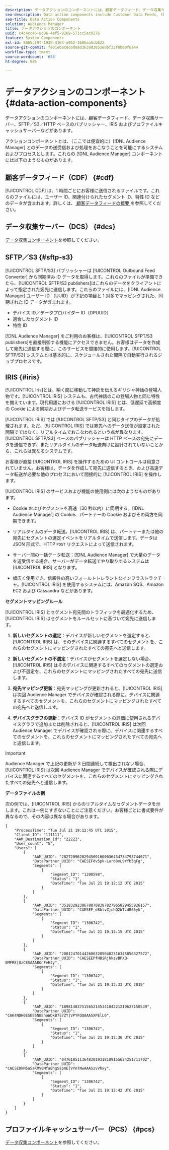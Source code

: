 ```yaml
---
description: データアクションのコンポーネントには、顧客データフィード、データ収集サーバー、SFTP／S3／HTTP ベースのパブリッシャー、IRIS およびプロファイルキャッシュサーバーなどがあります。
seo-description: Data action components include Customer Data Feeds, the Data Collection Server, SFTP/S3/HTTP publishers, IRIS, and the Profile Cache Server.
seo-title: Data Action Components
solution: Audience Manager
title: データアクションのコンポーネント
uuid: c4c4cc46-8c96-4ef5-8269-571cc5ac9276
feature: System Components
exl-id: 8065c19f-1930-4164-a952-1686aa5cb622
source-git-commit: fe01ebac8c0d0ad3630d3853e0bf32f0b00f6a44
workflow-type: tm+mt
source-wordcount: '658'
ht-degree: 98%

---
```


# データアクションのコンポーネント{#data-action-components}

データアクションのコンポーネントには、顧客データフィード、データ収集サーバー、SFTP／S3／HTTP ベースのパブリッシャー、IRIS およびプロファイルキャッシュサーバーなどがあります。

<!-- 

c_compact.xml

 -->

アクションコンポーネントとは、（ここでは便宜的に）[!DNL Audience Manager] とのデータの送受信および処理をおこなうことを可能にするシステムおよびプロセスとします。これらの [!DNL Audience Manager] コンポーネントには以下のようなものがあります。

## 顧客データフィード（CDF） {#cdf}

[!UICONTROL CDF] は、1 時間ごとにお客様に送信されるファイルです。これらのファイルには、ユーザー ID、関連付けられたセグメント ID、特性 ID などのデータが含まれます。詳しくは、[&#x200B; 顧客データフィードの概要 &#x200B;](../../features/cdf-files.md) を参照してください。

## データ収集サーバー（DCS） {#dcs}

[データ収集コンポーネント](../../reference/system-components/components-data-collection.md)を参照してください。

## SFTP／S3 {#sftp-s3}

[!UICONTROL SFTP/S3] パブリッシャーは [!UICONTROL Outbound Feed Converter] から同期済み ID データを取得します。これらのファイルが準備できたら、[!UICONTROL SFTP/S3 publishers]はこれらのデータをクライアントによって指定された宛先に送信します。これらのファイルには、[!DNL Audience Manager] ユーザー ID （UUID）が下記の項目と 1 対多でマッピングされた、同期された ID データが含まれます。

* デバイス ID／データプロバイダー ID（DPUUID）
* 適合したセグメント ID
* 特性 ID

[!DNL Audience Manager] をご利用のお客様は、[!UICONTROL SFPT/S3 publishers]を直接制御する機能にアクセスできません。お客様はデータを作成して宛先に送信する際に、このサービスを間接的に使用します。[!UICONTROL SFTP/S3] システムとは基本的に、スケジュールされた間隔で自動実行されるジョブプロセスです。

## IRIS {#iris}

[!UICONTROL Iris]とは、瞬く間に移動して神託を伝えるギリシャ神話の登場人物です。[!UICONTROL IRIS] システムも、古代神話のこの登場人物と同じ特性を備えています。現代用語における [!UICONTROL IRIS] とは、低遅延で高頻度の Cookie による同期およびデータ転送サービスを指します。

[!UICONTROL IRIS] では [!UICONTROL SFTP/S3] と同じタイプのデータが処理されます。ただ、[!UICONTROL IRIS] では宛先へのデータ送信が設定された間隔でではなく、リアルタイムでおこなわれるという点が異なります。[!UICONTROL SFTP/S3] ベースのパブリッシャーは HTTP ベースの宛先にデータを送信できず、またリアルタイムのデータ転送向けに設計されていないことから、これらは異なるシステムです。

お客様が直接 [!UICONTROL IRIS] を操作するための UI コントロールは用意されていません。お客様は、データを作成して宛先に送信するとき、および高速データ転送が必要な他のプロセスにおいて間接的に [!UICONTROL IRIS] を操作します。

[!UICONTROL IRIS] のサービスおよび機能の使用例には次のようなものがあります。

* Cookie およびセグメントを高速（30 秒以内）に同期する。[!DNL Audience Manager] の Cookie、パートナーの Cookie およびその両方を同期できます。
* リアルタイムのデータ転送。[!UICONTROL IRIS] は、パートナーまたは他の宛先にセグメントの選定イベントをリアルタイムで送信します。データは JSON 形式で、HTTP `POST` リクエストによって送信されます。

* サーバー間の一括データ転送：[!DNL Audience Manager] で大量のデータを送受信する場合、サーバーがデータ転送でやり取りするシステムは [!UICONTROL IRIS] となります。

* 幅広く使用でき、信頼性の高いフォールトトレラントなインフラストラクチャ。[!UICONTROL IRIS] を使用するシステムには、Amazon SQS、Amazon EC2 および Cassandra などがあります。

**セグメントマッピングルール**

[!UICONTROL IRIS] とセグメント宛先間のトラフィックを最適化するため、[!UICONTROL IRIS] はセグメントをルールセットに基づいて宛先に送信します。

1. **新しいセグメントの選定**：デバイスが新しいセグメントを選定すると、[!UICONTROL IRIS] は、そのデバイスに関連するすべてのセグメントを、これらのセグメントにマッピングされたすべての宛先へと送信します。

1. **新しいセグメントの不選定**：デバイスがセグメントを選定しない場合、[!UICONTROL IRIS] はそのデバイスに関連するすべてのセグメントの選定および不選定を、これらのセグメントにマッピングされたすべての宛先に送信します。

1. **宛先マッピング更新**：宛先マッピングが更新されると、[!UICONTROL IRIS] は次回 Audience Manager でデバイスが確認される際に、デバイスに関連するすべてのセグメントを、これらのセグメントにマッピングされたすべての宛先へと送信します。

1. **デバイスグラフの更新**：デバイス ID がセグメントの評価に使用されるデバイスグラフで追加または削除されると、[!UICONTROL IRIS] は次回 Audience Manager でデバイスが確認される際に、デバイスに関連するすべてのセグメントを、これらのセグメントにマッピングされたすべての宛先へと送信します。

>[!IMPORTANT]
>
>Audience Manager で上記の更新が 3 日間連続して検出されない場合、[!UICONTROL IRIS] は次回 Audience Manager でデバイスが確認される際にデバイスに関連するすべてのセグメントを、これらのセグメントにマッピングされたすべての宛先へと送信します。

**データファイルの例**

次の例では、[!UICONTROL IRIS] からのリアルタイムなセグメントデータを示します。これは一例にすぎないことにご注意ください。お客様ごとに書式要件が異なるので、その内容は異なる場合があります。

```
{
    "ProcessTime": "Tue Jul 21 19:12:45 UTC 2015",
    "Client_ID": "111111",
    "AAM_Destination_Id": "22222",
    "User_count": "5",
    "Users": [
        {
            "AAM_UUID": "28272096202945091600036434734793744071",
            "DataPartner_UUID": "CAESEFdv5pk-Lurd8vL9Yfb3qFg",
            "Segments": [
                {
                    "Segment_ID": "1200598",
                    "Status": "1",
                    "DateTime": "Tue Jul 21 19:12:12 UTC 2015"
                }
            ]
        },
        {
            "AAM_UUID": "35183292386788708387827965829455926157",
            "DataPartner_UUID": "CAESEF_d8blvZjchQ2WTzdB65yk",
            "Segments": [
                {
                    "Segment_ID": "1306742",
                    "Status": "1",
                    "DateTime": "Tue Jul 21 19:12:15 UTC 2015"
                }
            ]
        },
        {
            "AAM_UUID": "28012470144260632050402316345856327572",
            "DataPartner_UUID": "CAESEEPfHBiRjhkzvBPXQ-0MFRE|UzCESAAABOnFeHJy",
            "Segments": [
                {
                    "Segment_ID": "1306742",
                    "Status": "1",
                    "DateTime": "Tue Jul 21 19:12:33 UTC 2015"
                }
            ]
        },
        {
            "AAM_UUID": "18981483751565214534184221210627150539",
            "DataPartner_UUID": "CAK4NDH0ESEE6NBEhoWDkB7s7ZY|VPYFQQAAASXPElL0",
            "Segments": [
                {
                    "Segment_ID": "1306742",
                    "Status": "1",
                    "DateTime": "Tue Jul 21 19:12:36 UTC 2015"
                }
            ]
        },
        {
            "AAM_UUID": "04761851136483019318109155624251711702",
            "DataPartner_UUID": "CAESEDkM5aSaKMV8MfaBhgSspmE|VYnTNwAAASzvVhxy",
            "Segments": [
                {
                    "Segment_ID": "1306742",
                    "Status": "1",
                    "DateTime": "Tue Jul 21 19:12:42 UTC 2015"
                }
            ]
        }
    ]
}
```

## プロファイルキャッシュサーバー（PCS） {#pcs}

[データ収集コンポーネント](../../reference/system-components/components-data-collection.md)を参照してください。
